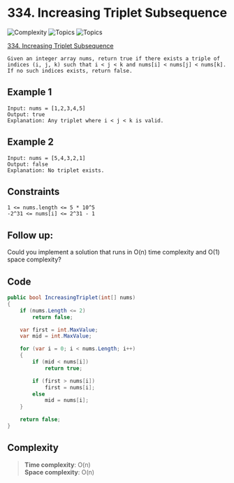 # 334. Increasing Triplet Subsequence

![Complexity](https://img.shields.io/badge/medium-green)
![Topics](https://img.shields.io/badge/array-blue)
![Topics](https://img.shields.io/badge/greedy-blue)

[334. Increasing Triplet Subsequence](https://leetcode.com/problems/increasing-triplet-subsequence/description/?envType=study-plan-v2&envId=leetcode-75)

```
Given an integer array nums, return true if there exists a triple of indices (i, j, k) such that i < j < k and nums[i] < nums[j] < nums[k]. If no such indices exists, return false.
```

## Example 1

```
Input: nums = [1,2,3,4,5]
Output: true
Explanation: Any triplet where i < j < k is valid.
```

## Example 2

```
Input: nums = [5,4,3,2,1]
Output: false
Explanation: No triplet exists.
```

## Constraints

```
1 <= nums.length <= 5 * 10^5
-2^31 <= nums[i] <= 2^31 - 1
```

## Follow up:

Could you implement a solution that runs in O(n) time complexity and O(1) space complexity?

## Code

```csharp
public bool IncreasingTriplet(int[] nums)
{
    if (nums.Length <= 2)
        return false;

    var first = int.MaxValue;
    var mid = int.MaxValue;

    for (var i = 0; i < nums.Length; i++)
    {
        if (mid < nums[i])
            return true;

        if (first > nums[i])
            first = nums[i];
        else
            mid = nums[i];
    }

    return false;
}
```

## Complexity

> **Time complexity**: O(n)  
> **Space complexity**: O(n)